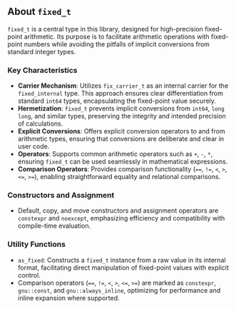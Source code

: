 ## About `fixed_t`

`fixed_t` is a central type in this library, designed for high-precision fixed-point arithmetic. Its purpose is to facilitate arithmetic operations with fixed-point numbers while avoiding the pitfalls of implicit conversions from standard integer types.

### Key Characteristics

- **Carrier Mechanism**: Utilizes `fix_carrier_t` as an internal carrier for the `fixed_internal` type. This approach ensures clear differentiation from standard `int64` types, encapsulating the fixed-point value securely.
- **Hermetization**: `fixed_t` prevents implicit conversions from `int64`, `long long`, and similar types, preserving the integrity and intended precision of calculations.
- **Explicit Conversions**: Offers explicit conversion operators to and from arithmetic types, ensuring that conversions are deliberate and clear in user code.
- **Operators**: Supports common arithmetic operators such as `+`, `-`, `*`, ensuring `fixed_t` can be used seamlessly in mathematical expressions.
- **Comparison Operators**: Provides comparison functionality (`==`, `!=`, `<`, `>`, `<=`, `>=`), enabling straightforward equality and relational comparisons.

### Constructors and Assignment

- Default, copy, and move constructors and assignment operators are `constexpr` and `noexcept`, emphasizing efficiency and compatibility with compile-time evaluation.


### Utility Functions

- `as_fixed`: Constructs a `fixed_t` instance from a raw value in its internal format, facilitating direct manipulation of fixed-point values with explicit control.
- Comparison operators (`==`, `!=`, `<`, `>`, `<=`, `>=`) are marked as `constexpr`, `gnu::const`, and `gnu::always_inline`, optimizing for performance and inline expansion where supported.

